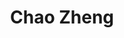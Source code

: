 ---
layout: page
title: Chao Zheng
description: PhD student (Chemical Engineering)<br>MS, Environmental Science and Engineering, Shandong University (2023)<br>BS, Light Chemical Engineering, Qingdao University (2020)
img: assets/img/chao_zheng.jpg
redirect: 
importance: 1
category: Graduate Students
horizontal: true
---